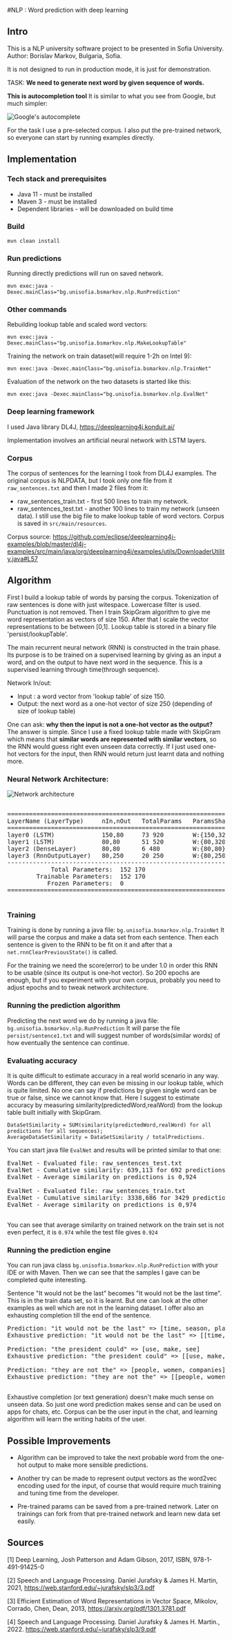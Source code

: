 
#NLP : Word prediction with deep learning

## Intro
This is a NLP university software project
 to be presented in Sofia University.
Author: Borislav Markov, Bulgaria, Sofia.
 
It is not designed to run in production mode, it is just 
for demonstration.

TASK: **We need to generate next word by given sequence of words.**

**This is autocompletion tool**
It is similar to what you see from Google, but much simpler:

![Google's autocomplete](docs/screen.png)

For the task I use a pre-selected corpus.
I also put the pre-trained network, so everyone can 
start by running examples directly.

## Implementation
### Tech stack and prerequisites
 * Java 11 - must be installed
 * Maven 3 - must be installed
 * Dependent libraries - will be downloaded on build time
 
### Build
```shell script
mvn clean install
```

### Run predictions
Running directly predictions will run on saved network.
```shell script
mvn exec:java -Dexec.mainClass="bg.unisofia.bsmarkov.nlp.RunPrediction"
```

### Other commands
Rebuilding lookup table and scaled word vectors:
```shell script
mvn exec:java -Dexec.mainClass="bg.unisofia.bsmarkov.nlp.MakeLookupTable"
```
Training the network on train dataset(will require 1-2h on Intel 9):
```shell script
mvn exec:java -Dexec.mainClass="bg.unisofia.bsmarkov.nlp.TrainNet"
```
Evaluation of the network on the two datasets is started like this:
```shell script
mvn exec:java -Dexec.mainClass="bg.unisofia.bsmarkov.nlp.EvalNet"
```

### Deep learning framework
I used Java library DL4J, https://deeplearning4j.konduit.ai/

Implementation involves an artificial neural network with LSTM layers.

### Corpus
The corpus of sentences for the learning I took from DL4J examples.
The original corpus is NLPDATA, but I took only one file from it `raw_sentences.txt`
and then I made 2 files from it:
* raw_sentences_train.txt - first 500 lines to train my network.
* raw_sentences_test.txt - another 100 lines to train my network (unseen data).
I still use the big file to make lookup table of word vectors.
Corpus is saved in `src/main/resources`.

Corpus source:
https://github.com/eclipse/deeplearning4j-examples/blob/master/dl4j-examples/src/main/java/org/deeplearning4j/examples/utils/DownloaderUtility.java#L57

## Algorithm
First I build a lookup table of words by parsing the corpus.
Tokenization of raw sentences is done with just witespace. 
Lowercase filter is used. Punctuation is not removed.
Then I train SkipGram algorithm to give me word representation
as vectors of size 150. After that I scale the vector
representations to be between [0,1].
Lookup table is stored in a binary file 'persist/lookupTable'.

The main recurrent neural network (RNN) is constructed in the train phase.
Its purpose is to be trained on a supervised learning by giving 
as an input a word, and on the output to have next word in the sequence.
This is a supervised learning through time(through sequence).
 
Network In/out:
* Input : a word vector from 'lookup table' of size 150.
* Output: the next word as a one-hot vector of size 250 (depending of size of lookup table)

One can ask: **why then the input is not a one-hot vector as the output?**
The answer is simple. Since I use a fixed lookup table made with SkipGram
which means that **similar words are represented with similar vectors**, so
the RNN would guess right even unseen data correctly. If I just used 
one-hot vectors for the input, then RNN would return just learnt data 
and nothing more.

### Neural Network Architecture:

![Network architecture](docs/network.png)
<pre>

======================================================================================
LayerName (LayerType)     nIn,nOut   TotalParams   ParamsShape                        
======================================================================================
layer0 (LSTM)             150,80     73 920        W:{150,320}, RW:{80,320}, b:{1,320}
layer1 (LSTM)             80,80      51 520        W:{80,320}, RW:{80,320}, b:{1,320} 
layer2 (DenseLayer)       80,80      6 480         W:{80,80}, b:{1,80}                
layer3 (RnnOutputLayer)   80,250     20 250        W:{80,250}, b:{1,250}              
--------------------------------------------------------------------------------------
            Total Parameters:  152 170
        Trainable Parameters:  152 170
           Frozen Parameters:  0
======================================================================================

</pre>

### Training
Training is done by running a java file:
`bg.unisofia.bsmarkov.nlp.TrainNet`
It will parse the corpus and make a data set from each sentence.
Then each sentence is given to the RNN to be fit on it and after that
a `net.rnnClearPreviousState()` is called.

For the training we need the score(error) to be under 1.0 in order this 
RNN to be usable (since its output is one-hot vector).
So 200 epochs are enough, but if you experiment with your own corpus, 
probably you need to adjust epochs and to tweak network architecture.

### Running the prediction algorithm
Predicting the next word we do by running a java file:
`bg.unisofia.bsmarkov.nlp.RunPrediction`
It will parse the file `persist/sentence1.txt` 
and will suggest number of words(similar words) of how eventually 
the sentence can continue.

### Evaluating accuracy
It is quite difficult to estimate accuracy in a real world scenario in any way.
Words can be different, they can even be missing in our lookup table, which is 
quite limited. No one can say if predictions by given single word can be true
or false, since we cannot know that.
Here I suggest to estimate accuracy by measuring similarity(predictedWord,realWord)
from the lookup table built initially with SkipGram.

```text
DataSetSimilarity = SUM(similarity(predictedWord,realWord) for all predictions for all sequences);
AverageDataSetSimilarity = DataSetSimilarity / totalPredictions.
```

You can start java file `EvalNet` and results will be printed similar to that one:
<pre>
EvalNet - Evaluated file: raw_sentences_test.txt
EvalNet - Cumulative similarity: 639,113 for 692 predictions
EvalNet - Average similarity on predictions is 0,924

EvalNet - Evaluated file: raw_sentences_train.txt
EvalNet - Cumulative similarity: 3338,686 for 3429 predictions
EvalNet - Average similarity on predictions is 0,974
 </pre>

You can see that average similarity on trained network on the train set is not even 
perfect, it is `0.974` while the test file gives `0.924`

### Running the prediction engine
You can run java class `bg.unisofia.bsmarkov.nlp.RunPrediction` with your IDE
or with Maven. Then we can see that the samples I gave can be completed quite 
interesting.

Sentence "It would not be the last" becomes "It would not be the last time".
This is in the train data set, so it is learnt. But one can look at the other
examples as well which are not in the learning dataset. I offer also an exhausting
completion till the end of the sentence. 

<pre>
Prediction: "it would not be the last" => [time, season, place]
Exhaustive prediction: "it would not be the last" => [[time, season, place], [., ;]]

Prediction: "the president could" => [use, make, see]
Exhaustive prediction: "the president could" => [[use, make, see], [it, john], [,, --], [times, days], [., ;]]

Prediction: "they are not the" => [people, women, companies]
Exhaustive prediction: "they are not the" => [[people, women, companies], [are, were], [not, also], [of, among], [there, here], [., ;]]

</pre>

Exhaustive completion (or text generation) doesn't make much sense on unseen data.
So just one word prediction makes sense and can be used on apps for chats, etc.
Corpus can be the user input in the chat, and learning algorithm will 
learn the writing habits of the user.

## Possible Improvements
* Algorithm can be improved to take the next probable word from the one-hot output to
make more sensible predictions.

* Another try can be made to represent output vectors as the word2vec encoding used for the input,
of course that would require much training and tuning time from the developer.

* Pre-trained params can be saved from a pre-trained network.
  Later on trainings can fork from that pre-trained network
  and learn new data set easily.

## Sources

 [1] Deep Learning, Josh Patterson and Adam Gibson, 2017, ISBN, 978-1-491-91425-0

 [2] Speech and Language Processing. Daniel Jurafsky & James H. Martin, 2021,
https://web.stanford.edu/~jurafsky/slp3/3.pdf 

 [3] Efficient Estimation of Word Representations in Vector Space, Mikolov, Corrado, Chen, Dean, 2013, https://arxiv.org/pdf/1301.3781.pdf 

 [4] Speech and Language Processing. Daniel Jurafsky & James H. Martin., 2022. https://web.stanford.edu/~jurafsky/slp3/9.pdf 

